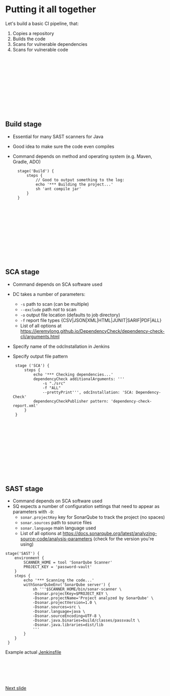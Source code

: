 # Putting it all together

Let's build a basic CI pipeline, that:
1. Copies a repository
2. Builds the code
3. Scans for vulnerable dependencies
4. Scans for vulnerable code

<br /><br /><br /><br /><br /><br /><br /><br /><br /><br />

## Build stage

* Essential for many SAST scanners for Java
* Good idea to make sure the code even compiles
* Command depends on method and operating system (e.g. Maven, Gradle, ADO)

        stage('Build') {
            steps {
                // Good to output something to the log:
                echo '*** Building the project...'
                sh 'ant compile jar'
            }
        }

<br /><br /><br /><br /><br /><br /><br /><br /><br /><br />

## SCA stage

* Command depends on SCA software used
* DC takes a number of parameters:
   * ```-s``` path to scan (can be multiple)
   * ```--exclude``` path _not_ to scan
   * ```-o``` output file location (defaults to job directory)
   * ```-f``` report file types {CSV|JSON|XML|HTML|JUNIT|SARIF|PDF|ALL}
   * List of all options at https://jeremylong.github.io/DependencyCheck/dependency-check-cli/arguments.html
 * Specify name of the odcInstallation in Jenkins
 * Specify output file pattern

        stage ('SCA') {
            steps {
                echo '*** Checking dependencies...'
                dependencyCheck additionalArguments: ''' 
                    -s "./src"
                    -f "ALL" 
                    --prettyPrint''', odcInstallation: 'SCA: Dependency-Check'
                dependencyCheckPublisher pattern: 'dependency-check-report.xml'
            }
        }

<br /><br /><br /><br /><br /><br /><br /><br /><br /><br />

## SAST stage

* Command depends on SCA software used
* SQ expects a number of configuration settings that need to appear as parameters with ```-D```:
    * ```sonar.projectKey``` key for SonarQube to track the project (no spaces)
    * ```sonar.sources``` path to source files
    * ```sonar.language``` main language used
    * List of all options at https://docs.sonarqube.org/latest/analyzing-source-code/analysis-parameters (check for the version you're using)

```
stage('SAST') {
    environment {
        SCANNER_HOME = tool 'SonarQube Scanner'
        PROJECT_KEY = 'password-vault'
    }
    steps {
        echo '*** Scanning the code...'
        withSonarQubeEnv('SonarQube server') {
            sh '''$SCANNER_HOME/bin/sonar-scanner \
            -Dsonar.projectKey=$PROJECT_KEY \
            -Dsonar.projectName='Project analyzed by SonarQube' \
            -Dsonar.projectVersion=1.0 \
            -Dsonar.sources=src \
            -Dsonar.language=java \
            -Dsonar.sourceEncoding=UTF-8 \
            -Dsonar.java.binaries=build/classes/passvault \
            -Dsonar.java.libraries=dist/lib
            '''
        }
    }
 }
```

Example actual [Jenkinsfile](https://github.com/xenloops/password-vault/blob/master/Jenkinsfile)

<br /><br /><br /><br />

[Next slide](lessons_outcomes.md)
